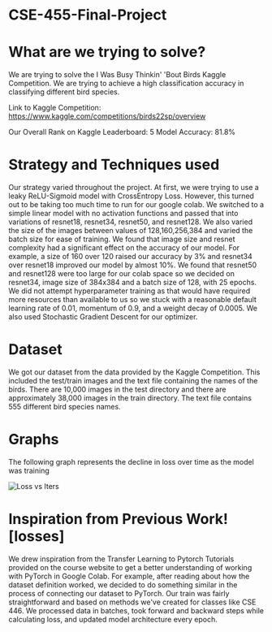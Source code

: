 # CSE-455-Final-Project
# What are we trying to solve?
We are trying to solve the I Was Busy Thinkin' 'Bout Birds Kaggle Competition. We are trying to achieve a high classification accuracy in classifying different bird species.

Link to Kaggle Competition: https://www.kaggle.com/competitions/birds22sp/overview

Our Overall Rank on Kaggle Leaderboard: 5
Model Accuracy: 81.8%
# Strategy and Techniques used
Our strategy varied throughout the project. At first, we were trying to use a leaky ReLU-Sigmoid model with CrossEntropy Loss. However, this turned out to be taking too much time to run for our google colab. We switched to a simple linear model with no activation functions and passed that into variations of resnet18, resnet34, resnet50, and resnet128. We also varied the size of the images between values of 128,160,256,384 and varied the batch size for ease of training. We found that image size and resnet complexity had a significant effect on the accuracy of our model. For example, a size of 160 over 120 raised our accuracy by 3% and resnet34 over resnet18 improved our model by almost 10%. We found that resnet50 and resnet128 were too large for our colab space so we decided on resnet34, image size of 384x384 and a batch size of 128, with 25 epochs. We did not attempt hyperparameter training as that would have required more resources than available to us so we stuck with a reasonable default learning rate of 0.01, momentum of 0.9, and a weight decay of 0.0005. We also used Stochastic Gradient Descent for our optimizer.
# Dataset
We got our dataset from the data provided by the Kaggle Competition. This included the test/train images and the text file containing the names of the birds. There are 10,000 images in the test directory and there are approximately 38,000 images in the train directory. The text file contains 555 different bird species names.
# Graphs
The following graph represents the decline in loss over time as the model was training

![Loss vs Iters](https://user-images.githubusercontent.com/60229228/172990003-e9471980-9812-4d5d-b42b-27b7235d0f4d.png)
# Inspiration from Previous Work![losses]

We drew inspiration from the Transfer Learning to Pytorch Tutorials provided on the course website to get a better understanding of working with PyTorch in Google Colab. For example, after reading about how the dataset definition worked, we decided to do something similar in the process of connecting our dataset to PyTorch. Our train was fairly straightforward and based on methods we've created for classes like CSE 446. We processed data in batches, took forward and backward steps while calculating loss, and updated model architecture every epoch.
